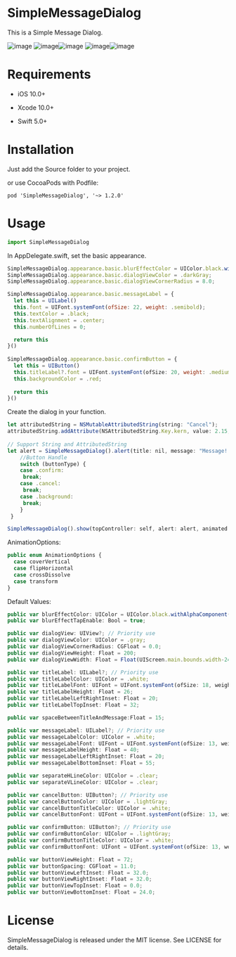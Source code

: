 # SimpleMessageDialog

This is a Simple Message Dialog.

![image](https://github.com/Lee827/SimpleMessageDialog/blob/master/Sample%20Picture/p1.png)
![image](https://github.com/Lee827/SimpleMessageDialog/blob/master/Sample%20Picture/p2.png)![image](https://github.com/Lee827/SimpleMessageDialog/blob/master/Sample%20Picture/p3.png)
![image](https://github.com/Lee827/SimpleMessageDialog/blob/master/Sample%20Picture/p4.png)![image](https://github.com/Lee827/SimpleMessageDialog/blob/master/Sample%20Picture/p5.png)

# Requirements
- iOS 10.0+

- Xcode 10.0+

- Swift 5.0+

# Installation
Just add the Source folder to your project.

or use CocoaPods with Podfile:

	pod 'SimpleMessageDialog', '~> 1.2.0'
	
# Usage
```js
import SimpleMessageDialog
```
In AppDelegate.swift, set the basic appearance.

```js
SimpleMessageDialog.appearance.basic.blurEffectColor = UIColor.black.withAlphaComponent(0.5);
SimpleMessageDialog.appearance.basic.dialogViewColor = .darkGray;
SimpleMessageDialog.appearance.basic.dialogViewCornerRadius = 8.0;

SimpleMessageDialog.appearance.basic.messageLabel = {
  let this = UILabel()
  this.font = UIFont.systemFont(ofSize: 22, weight: .semibold);
  this.textColor = .black;
  this.textAlignment = .center;
  this.numberOfLines = 0;

  return this
}()
    
SimpleMessageDialog.appearance.basic.confirmButton = {
  let this = UIButton()
  this.titleLabel?.font = UIFont.systemFont(ofSize: 20, weight: .medium);
  this.backgroundColor = .red;
      
  return this
}()
```		
Create the dialog in your function.
```js
let attributedString = NSMutableAttributedString(string: "Cancel");
attributedString.addAttribute(NSAttributedString.Key.kern, value: 2.15, range: NSRange(location: 0, length: attributedString.length - 1));
      
// Support String and AttributedString
let alert = SimpleMessageDialog().alert(title: nil, message: "Message!!!", cancelButtonTitle: attributedString, confirmButtonTitle: "OK") { buttonType in
	//Button Handle
	switch (buttonType) {
	case .confirm:
	 break;
	case .cancel:
	 break;
	case .background:
	 break;
	}
 }

SimpleMessageDialog().show(topController: self, alert: alert, animated: true, presentationStyle: AnimationOptions.crossDissolve);
```
AnimationOptions:
```js
public enum AnimationOptions {
  case coverVertical
  case flipHorizontal
  case crossDissolve
  case transform
}
```
Default Values:
```js
public var blurEffectColor: UIColor = UIColor.black.withAlphaComponent(0.3);
public var blurEffectTapEnable: Bool = true;

public var dialogView: UIView?; // Priority use
public var dialogViewColor: UIColor = .gray;
public var dialogViewCornerRadius: CGFloat = 0.0;
public var dialogViewHeight: Float = 200;
public var dialogViewWidth: Float = Float(UIScreen.main.bounds.width-24*2);

public var titleLabel: UILabel?; // Priority use
public var titleLabelColor: UIColor = .white;
public var titleLabelFont: UIFont = UIFont.systemFont(ofSize: 18, weight: .bold);
public var titleLabelHeight: Float = 26;
public var titleLabelLeftRightInset: Float = 20;
public var titleLabelTopInset: Float = 32;

public var spaceBetweenTitleAndMessage:Float = 15;

public var messageLabel: UILabel?; // Priority use
public var messageLabelColor: UIColor = .white;
public var messageLabelFont: UIFont = UIFont.systemFont(ofSize: 13, weight: .medium);
public var messageLabelHeight: Float = 40;
public var messageLabelLeftRightInset: Float = 20;
public var messageLabelBottomInset: Float = 55;

public var separateHLineColor: UIColor = .clear;
public var separateVLineColor: UIColor = .clear;

public var cancelButton: UIButton?; // Priority use
public var cancelButtonColor: UIColor = .lightGray;
public var cancelButtonTitleColor: UIColor = .white;
public var cancelButtonFont: UIFont = UIFont.systemFont(ofSize: 13, weight: .medium);

public var confirmButton: UIButton?; // Priority use
public var confirmButtonColor: UIColor = .lightGray;
public var confirmButtonTitleColor: UIColor = .white;
public var confirmButtonFont: UIFont = UIFont.systemFont(ofSize: 13, weight: .medium);

public var buttonViewHeight: Float = 72;
public var buttonSpacing: CGFloat = 11.0;
public var buttonViewLeftInset: Float = 32.0;
public var buttonViewRightInset: Float = 32.0;
public var buttonViewTopInset: Float = 0.0;
public var buttonViewBottomInset: Float = 24.0;
```
# License
SimpleMessageDialog is released under the MIT license. See LICENSE for details.
